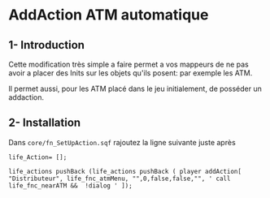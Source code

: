 # AddAction ATM automatique

## 1- Introduction <a id="bkmrk-page-title"></a>

Cette modification très simple a faire permet a vos mappeurs de ne pas avoir a placer des Inits sur les objets qu'ils posent: par exemple les ATM.  

Il permet aussi, pour les ATM placé dans le jeu initialement, de posséder un addaction.

## 2- Installation <a id="bkmrk-page-title"></a>

Dans `core/fn_SetUpAction.sqf` rajoutez la ligne suivante juste après

```text
life_Action= [];

life_actions pushBack (life_actions pushBack ( player addAction[ "Distributeur", life_fnc_atmMenu, "",0,false,false,"", ' call life_fnc_nearATM &&  !dialog ' ]);
```

